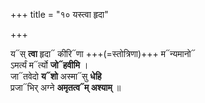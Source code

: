 +++
title = "१० यस्त्वा हृदा"

+++

य᳓स् **त्वा** हृदा᳓ कीरि᳓णा +++(=स्तोत्रिणा)+++ म᳓न्यमानो᳓  
ऽमर्त्यं म᳓र्त्यो **जो᳓हवीमि** ।  
जा᳓तवेदो **य᳓शो** अस्मा᳓सु **धेहि**  
प्रजा᳓भिर् अग्ने **अमृतत्व᳓म् अश्याम्** ॥
